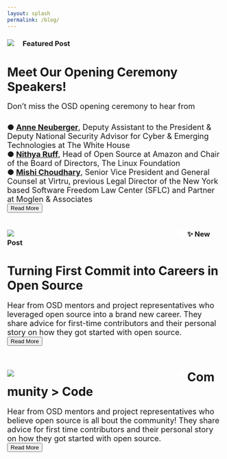 ```yaml
---
layout: splash
permalink: /blog/
---
```


<link rel="stylesheet" href="{{ '/assets/css/blog.css' | relative_url }}">
<script src="{{ '/assets/js/blog.js' | relative_url }}"></script>

<div>
  <div style="float: left; border-right: 20px solid white;">
    <img src="{{ site.baseurl }}/assets/images/speakers/opening_ceremony.png">
  </div>
  <div>
    <h3>Featured Post</h3>
    <h1>Meet Our Opening Ceremony Speakers!</h1>
    <p style="font-size: 18px; margin-bottom: 0px">Don’t miss the OSD opening ceremony to hear from</p>
        <div style="padding-top: 10px;">
            <p style="font-size: 18px; margin-bottom: 0px">
                <b>● <a href="https://www.linkedin.com/in/anne-neuberger-13b4491b/">Anne Neuberger</a></b>, Deputy Assistant to the President & Deputy National Security Advisor for Cyber & Emerging Technologies at The White House
                <br/>
                <b>● <a href="https://www.linkedin.com/in/nithyaruff/">Nithya Ruff</a></b>, Head of Open Source at Amazon and Chair of the Board of Directors, The Linux Foundation
                <br/>
                <b>● <a href="https://www.linkedin.com/in/mishi-choudhary-esq-983b526/">Mishi Choudhary</a></b>, Senior Vice President and General Counsel at Virtru, previous Legal Director of the New York based Software Freedom Law Center (SFLC) and Partner at Moglen & Associates
            </p>
        </div>
    <button class="button blog_button" onclick="window.open('https://anitab-org.github.io/open-source-day/blog/opening-ceremony-speakers/','_blank')">Read More</button>
  </div>
</div>

<br/>

<div>
  <div style="float: left; border-right: 20px solid white; width: 400px;">
    <img src="{{ site.baseurl }}/assets/images/career.jpg">
  </div>
  <div>
    <h3>✨ New Post</h3>
    <h1>Turning First Commit into Careers in Open Source</h1>
    <p style="font-size: 18px; margin-bottom: 0px">Hear from OSD mentors and project representatives who leveraged open source into a brand new career. They share advice for first-time contributors and their personal story on how they got started with open source.</p>
    <button class="button blog_button" onclick="window.open('https://anitab-org.github.io/open-source-day/blog/career','_blank')">Read More</button>
  </div>
</div>

<br/>

<div>
  <div style="float: left; border-right: 20px solid white; width: 400px;">
    <img src="{{ site.baseurl }}/assets/images/community.jpg">
  </div>
  <div>
    <h1>Community > Code</h1>
    <p style="font-size: 18px; margin-bottom: 0px">Hear from OSD mentors and project representatives who believe open source is all bout the community! They share advice for first time contributors and their personal story on how they got started with open source.</p>
    <button class="button blog_button" onclick="window.open('https://anitab-org.github.io/open-source-day/blog/community','_blank')">Read More</button>
  </div>
</div>